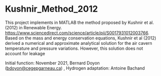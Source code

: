# Kushnir_Method_2012
This project implements in MATLAB the method proposed by Kushnir et al. (2012) in Renewable Energy. https://www.sciencedirect.com/science/article/pii/S0017931012003766.
Based on the mass and energy conservation equations, Kushnir et al (2012) derived a numerical and approximate analytical solution  for the air cavern temperature and pressure variations. However, this solution does not account for leakage

Initial function: November 2021, Bernard Doyon (bdoyon@cegepgarneau.ca)
, Hydrogen adaptation: Antoine Bachand
